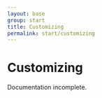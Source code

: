 ```yaml
---
layout: base
group: start
title: Customizing
permalink: start/customizing
---
```


# Customizing

<p class="hint hint--error">Documentation incomplete.</p>

<!--
    <p class="intro">This section is about the few stylesheets that form the foundation of the Yoshino frontend. These contain global settings, helpers for visual debugging, resets, styling of the root elements (`<html> & <body>`) and a few mixins.</body>
-->
